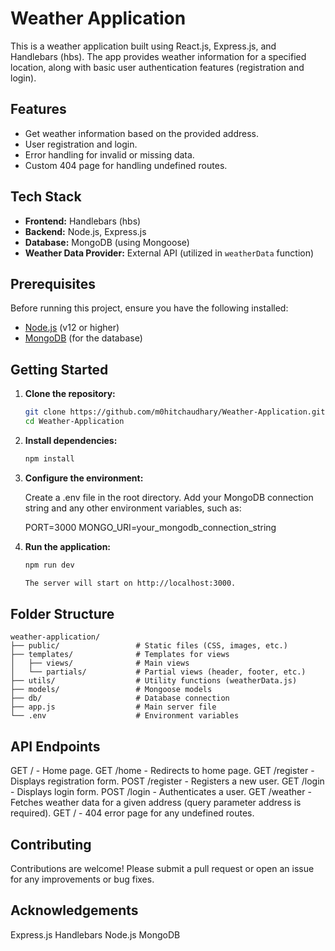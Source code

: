 # Weather Application

This is a weather application built using React.js, Express.js, and Handlebars (hbs). The app provides weather information for a specified location, along with basic user authentication features (registration and login).

## Features

- Get weather information based on the provided address.
- User registration and login.
- Error handling for invalid or missing data.
- Custom 404 page for handling undefined routes.

## Tech Stack

- **Frontend:** Handlebars (hbs)
- **Backend:** Node.js, Express.js
- **Database:** MongoDB (using Mongoose)
- **Weather Data Provider:** External API (utilized in `weatherData` function)

## Prerequisites

Before running this project, ensure you have the following installed:

- [Node.js](https://nodejs.org/) (v12 or higher)
- [MongoDB](https://www.mongodb.com/try/download/community) (for the database)

## Getting Started

1. **Clone the repository:**

   ```bash
   git clone https://github.com/m0hitchaudhary/Weather-Application.git
   cd Weather-Application
2. **Install dependencies:**
   
   ```bash
   npm install

4. **Configure the environment:**
   
   Create a .env file in the root directory.
   Add your MongoDB connection string and any other environment variables, such as:

   PORT=3000
   MONGO_URI=your_mongodb_connection_string

5. **Run the application:**

   ```bash
   npm run dev

   The server will start on http://localhost:3000.

## Folder Structure


    weather-application/
    ├── public/                 # Static files (CSS, images, etc.)
    ├── templates/              # Templates for views
    │   ├── views/              # Main views
    │   └── partials/           # Partial views (header, footer, etc.)
    ├── utils/                  # Utility functions (weatherData.js)
    ├── models/                 # Mongoose models
    ├── db/                     # Database connection
    ├── app.js                  # Main server file
    └── .env                    # Environment variables


## API Endpoints

  GET / - Home page.
  GET /home - Redirects to home page.
  GET /register - Displays registration form.
  POST /register - Registers a new user.
  GET /login - Displays login form.
  POST /login - Authenticates a user.
  GET /weather - Fetches weather data for a given address (query parameter address is required).
  GET / - 404 error page for any undefined routes.


## Contributing

  Contributions are welcome! Please submit a pull request or open an issue for any improvements or bug fixes.

## Acknowledgements

  Express.js
  Handlebars
  Node.js
  MongoDB

